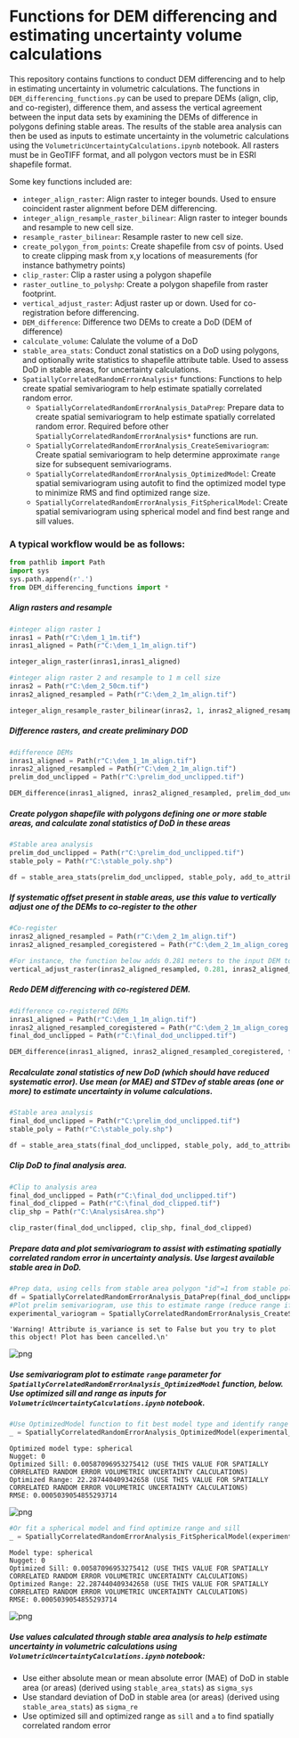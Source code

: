 # Functions for DEM differencing and estimating uncertainty volume calculations 

This repository contains functions to conduct DEM differencing and to help in estimating uncertainty in volumetric calculations.  The functions in `DEM_differencing_functions.py` can be used to prepare DEMs (align, clip, and co-register), difference them, and assess the vertical agreement between the input data sets by examining the DEMs of difference in polygons defining stable areas.  The results of the stable area analysis can then be used as inputs to estimate uncertainty in the volumetric calculations using the `VolumetricUncertaintyCalculations.ipynb` notebook. All rasters must be in GeoTIFF format, and all polygon vectors must be in ESRI shapefile format.

Some key functions included are:
- `integer_align_raster`: Align raster to integer bounds. Used to ensure coincident raster alignment before DEM differencing.
- `integer_align_resample_raster_bilinear`: Align raster to integer bounds and resample to new cell size. 
- `resample_raster_bilinear`: Resample raster to new cell size.
- `create_polygon_from_points`: Create shapefile from csv of points.  Used to create clipping mask from x,y locations of measurements (for instance bathymetry points)
- `clip_raster`: Clip a raster using a polygon shapefile
- `raster_outline_to_polyshp`: Create a polygon shapefile from raster footprint.
- `vertical_adjust_raster`: Adjust raster up or down. Used for co-registration before differencing.
- `DEM_difference`: Difference two DEMs to create a DoD (DEM of difference)
- `calculate_volume`: Calulate the volume of a DoD
- `stable_area_stats`: Conduct zonal statistics on a DoD using polygons, and optionally write statistics to shapefile attribute table. Used to assess DoD in stable areas, for uncertainty calculations.
- `SpatiallyCorrelatedRandomErrorAnalysis*` functions:  Functions to help create spatial semivariogram to help estimate spatially correlated random error.
    - `SpatiallyCorrelatedRandomErrorAnalysis_DataPrep`: Prepare data to create spatial semivariogram to help estimate spatially correlated random error.  Required before other `SpatiallyCorrelatedRandomErrorAnalysis*` functions are run.
    - `SpatiallyCorrelatedRandomErrorAnalysis_CreateSemivariogram`: Create spatial semivariogram to help determine approximate `range` size for subsequent semivariograms.
    - `SpatiallyCorrelatedRandomErrorAnalysis_OptimizedModel`: Create spatial semivariogram using autofit to find the optimized model type to minimize RMS and find optimized range size.
    - `SpatiallyCorrelatedRandomErrorAnalysis_FitSphericalModel`: Create spatial semivariogram using spherical model and find best range and sill values.


### A typical workflow would be as follows: 


```python
from pathlib import Path
import sys
sys.path.append(r'.')
from DEM_differencing_functions import *
```

##### Align rasters and resample 


```python
#integer align raster 1
inras1 = Path(r"C:\dem_1_1m.tif")
inras1_aligned = Path(r"C:\dem_1_1m_align.tif")

integer_align_raster(inras1,inras1_aligned)

#integer align raster 2 and resample to 1 m cell size
inras2 = Path(r"C:\dem_2_50cm.tif")
inras2_aligned_resampled = Path(r"C:\dem_2_1m_align.tif")

integer_align_resample_raster_bilinear(inras2, 1, inras2_aligned_resampled)
```

##### Difference rasters, and create preliminary DOD


```python
#difference DEMs
inras1_aligned = Path(r"C:\dem_1_1m_align.tif")
inras2_aligned_resampled = Path(r"C:\dem_2_1m_align.tif")
prelim_dod_unclipped = Path(r"C:\prelim_dod_unclipped.tif")

DEM_difference(inras1_aligned, inras2_aligned_resampled, prelim_dod_unclipped)
```

##### Create polygon shapefile with polygons defining one or more stable areas, and calculate zonal statistics of DoD in these areas


```python
#Stable area analysis
prelim_dod_unclipped = Path(r"C:\prelim_dod_unclipped.tif")
stable_poly = Path(r"C:\stable_poly.shp")

df = stable_area_stats(prelim_dod_unclipped, stable_poly, add_to_attribute_table=False)
```

##### If systematic offset present in stable areas, use this value to vertically adjust one of the DEMs to co-register to the other


```python
#Co-register
inras2_aligned_resampled = Path(r"C:\dem_2_1m_align.tif")
inras2_aligned_resampled_coregistered = Path(r"C:\dem_2_1m_align_coreg.tif")

#For instance, the function below adds 0.281 meters to the input DEM to vertically adjust it upward.
vertical_adjust_raster(inras2_aligned_resampled, 0.281, inras2_aligned_resampled_coregistered)
```

##### Redo DEM differencing with co-registered DEM.


```python
#difference co-registered DEMs
inras1_aligned = Path(r"C:\dem_1_1m_align.tif")
inras2_aligned_resampled_coregistered = Path(r"C:\dem_2_1m_align_coreg.tif")
final_dod_unclipped = Path(r"C:\final_dod_unclipped.tif")

DEM_difference(inras1_aligned, inras2_aligned_resampled_coregistered, final_dod_unclipped)
```

##### Recalculate zonal statistics of new DoD (which should have reduced systematic error).  Use mean (or MAE) and STDev of stable areas (one or more) to estimate uncertainty in volume calculations.


```python
#Stable area analysis
final_dod_unclipped = Path(r"C:\prelim_dod_unclipped.tif")
stable_poly = Path(r"C:\stable_poly.shp")

df = stable_area_stats(final_dod_unclipped, stable_poly, add_to_attribute_table=False)
```

##### Clip DoD to final analysis area.


```python
#Clip to analysis area
final_dod_unclipped = Path(r"C:\final_dod_unclipped.tif")
final_dod_clipped = Path(r"C:\final_dod_clipped.tif")
clip_shp = Path(r"C:\AnalysisArea.shp")

clip_raster(final_dod_unclipped, clip_shp, final_dod_clipped)
```

##### Prepare data and plot semivariogram to assist with estimating spatially correlated random error in uncertainty analysis.  Use largest available stable area in DoD.


```python
#Prep data, using cells from stable area polygon "id"=1 from stable polygon shapefile
df = SpatiallyCorrelatedRandomErrorAnalysis_DataPrep(final_dod_unclipped, stable_poly, poly_id_field='id', poly_id=1)
#Plot prelim semivariogram, use this to estimate range (reduce range if needed for plotting)
experimental_variogram = SpatiallyCorrelatedRandomErrorAnalysis_CreateSemivariogram(df,1, max_range=80)
```

    'Warning! Attribute is_variance is set to False but you try to plot this object! Plot has been cancelled.\n'
    


    
![png](README_files/README_19_1.png)
    


##### Use semivariogram plot to estimate `range` parameter for `SpatiallyCorrelatedRandomErrorAnalysis_OptimizedModel` function, below. Use optimized sill and range as inputs for `VolumetricUncertaintyCalculations.ipynb` notebook.


```python
#Use OptimizedModel function to fit best model type and identify range and sill
_ = SpatiallyCorrelatedRandomErrorAnalysis_OptimizedModel(experimental_variogram)
```

    
    
    Optimized model type: spherical
    Nugget: 0
    Optimized Sill: 0.00587096953275412 (USE THIS VALUE FOR SPATIALLY CORRELATED RANDOM ERROR VOLUMETRIC UNCERTAINTY CALCULATIONS)
    Optimized Range: 22.287440409342658 (USE THIS VALUE FOR SPATIALLY CORRELATED RANDOM ERROR VOLUMETRIC UNCERTAINTY CALCULATIONS)
    RMSE: 0.0005039054855293714
    


    
![png](README_files/README_21_1.png)
    



```python
#Or fit a spherical model and find optimize range and sill
_ = SpatiallyCorrelatedRandomErrorAnalysis_FitSphericalModel(experimental_variogram, nugget=0)
```

    
    
    Model type: spherical
    Nugget: 0
    Optimized Sill: 0.00587096953275412 (USE THIS VALUE FOR SPATIALLY CORRELATED RANDOM ERROR VOLUMETRIC UNCERTAINTY CALCULATIONS)
    Optimized Range: 22.287440409342658 (USE THIS VALUE FOR SPATIALLY CORRELATED RANDOM ERROR VOLUMETRIC UNCERTAINTY CALCULATIONS)
    RMSE: 0.0005039054855293714
    


    
![png](README_files/README_22_1.png)
    


##### Use values calculated through stable area analysis to help estimate uncertainty in volumetric calculations using `VolumetricUncertaintyCalculations.ipynb` notebook:

- Use either absolute mean or mean absolute error (MAE) of DoD in stable area (or areas) (derived using `stable_area_stats`) as `sigma_sys`
- Use standard deviation of DoD in stable area (or areas) (derived using `stable_area_stats`) as `sigma_re`
- Use optimized sill and optimized range as `sill` and `a` to find spatially correlated random error


```python

```
